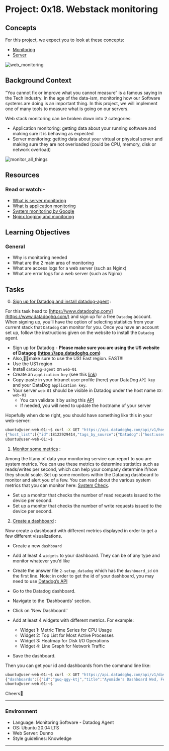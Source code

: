 # Project: 0x18. Webstack monitoring

## Concepts

For this project, we expect you to look at these concepts:

- [Monitoring](./concepts/monitoring.md)
- [Server](./concepts/server.md)

![web_monitoring](https://s3.amazonaws.com/intranet-projects-files/holbertonschool-sysadmin_devops/281/hb3pAsO.png)

## Background Context

“You cannot fix or improve what you cannot measure” is a famous saying in the Tech industry. In the age of the data-ism, monitoring how our Software systems are doing is an important thing. In this project, we will implement one of many tools to measure what is going on our servers.

Web stack monitoring can be broken down into 2 categories:

- Application monitoring: getting data about your running software and making sure it is behaving as expected
- Server monitoring: getting data about your virtual or physical server and making sure they are not overloaded (could be CPU, memory, disk or network overload)

![monitor_all_things](https://s3.amazonaws.com/intranet-projects-files/holbertonschool-sysadmin_devops/281/ktCXnhE.jpg)

## Resources

### Read or watch:-

- [What is server monitoring](https://www.sumologic.com/glossary/server-monitoring/)
- [What is application monitoring](https://en.wikipedia.org/wiki/Application_performance_management)
- [System monitoring by Google](https://sre.google/sre-book/monitoring-distributed-systems/)
- [Nginx logging and monitoring](https://docs.nginx.com/nginx/admin-guide/monitoring/logging/)

## Learning Objectives

### General

- Why is monitoring needed
- What are the 2 main area of monitoring
- What are access logs for a web server (such as Nginx)
- What are error logs for a web server (such as Nginx)

## Tasks

0. [Sign up for Datadog and install datadog-agent](./README.md) :

For this task head to [https://www.datadoghq.com/](https://www.datadoghq.com/) and sign up for a free `Datadog` account. When signing up, you’ll have the option of selecting statistics from your current stack that `Datadog` can monitor for you. Once you have an account set up, follow the instructions given on the website to install the `Datadog` agent.

- Sign up for Datadog - **Please make sure you are using the US website of Datagog (https://app.datadoghq.com)**
- Also,🙏🏽make sure to use the US1 East region. EAST!!!
- Use the US1 region
- Install `datadog-agent` on `web-01`
- Create an `application key` (see this [link](https://docs.datadoghq.com/account_management/api-app-keys/))
- Copy-paste in your Intranet user profile (here) your DataDog `API key` and your DataDog `application key`.
- Your server `web-01` should be visible in Datadog under the host name `XX-web-01`
  - You can validate it by using this [API](https://docs.datadoghq.com/api/latest/hosts/)
  - If needed, you will need to update the hostname of your server

Hopefully when done right, you should have something like this in your web-server:

```sh
ubuntu@user-web-01:~$ curl -X GET "https://api.datadoghq.com/api/v1/hosts" -H "Accept: application/json" -H "DD-API-KEY: <your-API-key>" -H "DD-APPLICATION-KEY: <your-APPLICATION-key>"
{"host_list":[{"id":18122929414,"tags_by_source":{"Datadog":["host:user-web-01"]},"aliases":["user-web-01","i-0cc3581601e807d22","ip-10-247-111-99.ec2.internal"],"apps":["agent","ntp"],"sources":["agent"],"name":"user-web-01","host_name":"user-web-01","aws_id":"i-0cc3581601e807d22","up":true,"last_reported_time":1707945544,"is_muted":false,"mute_timeout":null,"meta":{"cpuCores":1,"pythonV":"3.9.18","agent_flavor":"agent","agent_version":"7.50.3","install_method":{"installer_version":"install_script-1.26.0","tool":"install_script","tool_version":"install_script_agent7"},"socket-hostname":"user-web-01","gohai":"{\"cpu\":{\"cache_size\":\"30720 KB\",\"cpu_cores\":\"1\",\"cpu_logical_processors\":\"1\",\"family\":\"6\",\"mhz\":\"2399.801\",\"model\":\"63\",\"model_name\":\"Intel(R) Xeon(R) CPU E5-2676 v3 @ 2.40GHz\",\"stepping\":\"2\",\"vendor_id\":\"GenuineIntel\"},\"filesystem\":[{\"kb_size\":\"97704\",\"mounted_on\":\"/run\",\"name\":\"tmpfs\"},{\"kb_size\":\"5120\",\"mounted_on\":\"/run/lock\",\"name\":\"tmpfs\"},{\"kb_size\":\"488520\",\"mounted_on\":\"/sys/fs/cgroup\",\"name\":\"tmpfs\"},{\"kb_size\":\"106858\",\"mounted_on\":\"/boot/efi\",\"name\":\"/dev/xvda15\"},{\"kb_size\":\"97704\",\"mounted_on\":\"/run/user/1000\",\"name\":\"tmpfs\"},{\"kb_size\":\"20134592\",\"mounted_on\":\"/\",\"name\":\"/dev/root\"},{\"kb_size\":\"488520\",\"mounted_on\":\"/dev/shm\",\"name\":\"tmpfs\"}],\"memory\":{\"swap_total\":\"0kB\",\"total\":\"1000488960\"},\"network\":{\"interfaces\":[{\"ipv4\":[\"10.247.111.99\"],\"ipv4-network\":\"10.247.0.0/16\",\"ipv6\":[\"fe80::45c:d9ff:fe1f:f367\"],\"ipv6-network\":\"fe80::/64\",\"macaddress\":\"06:5c:d9:1f:f3:67\",\"name\":\"eth0\"}],\"ipaddress\":\"10.247.111.99\",\"ipaddressv6\":\"fe80::45c:d9ff:fe1f:f367\",\"macaddress\":\"06:5c:d9:1f:f3:67\"},\"platform\":{\"GOOARCH\":\"amd64\",\"GOOS\":\"linux\",\"goV\":\"1.20.12\",\"hardware_platform\":\"x86_64\",\"hostname\":\"user-web-01\",\"kernel_name\":\"Linux\",\"kernel_release\":\"5.15.0-1051-aws\",\"kernel_version\":\"#56~20.04.1-Ubuntu SMP Tue Nov 28 15:43:31 UTC 2023\",\"machine\":\"x86_64\",\"os\":\"GNU/Linux\",\"processor\":\"x86_64\"}}","nixV":["ubuntu","20.04",""],"fbsdV":["","",""],"logs_agent":{"auto_multi_line_detection_enabled":false,"transport":""},"platform":"linux","timezones":["UTC"],"socket-fqdn":"localhost","winV":["","",""],"processor":"Intel(R) Xeon(R) CPU E5-2676 v3 @ 2.40GHz","network":{"network-id":"vpc-0f51479a890b0bef7","public-ipv4":"100.26.11.61"},"machine":"amd64","agent_checks":[["disk","disk","disk:67cc0574430a16ba","OK","",""],["ntp","ntp","ntp:3c427a42a70bbf8","OK","",""],["network","network","network:4b0649b7e11f0772","OK","",""],["uptime","uptime","uptime","OK","",""],["io","io","io","OK","",""],["file_handle","file_handle","file_handle","OK","",""],["cpu","cpu","cpu","OK","",""],["memory","memory","memory","OK","",""],["load","load","load","OK","",""]],"macV":["","",""],"host_id":18122929414},"metrics":{"cpu":1.3630431,"iowait":0.7366424,"load":0.008444444}}],"total_returned":1,"total_matching":1,"exact_total_matching":true}
ubuntu@user-web-01:~$
```

1. [Monitor some metrics](./README.md) :

Among the litany of data your monitoring service can report to you are system metrics. You can use these metrics to determine statistics such as reads/writes per second, which can help your company determine if/how they should scale. Set up some monitors within the Datadog dashboard to monitor and alert you of a few. You can read about the various system metrics that you can monitor here: [System Check](https://docs.datadoghq.com/integrations/system/).

- Set up a monitor that checks the number of read requests issued to the device per second.
- Set up a monitor that checks the number of write requests issued to the device per second.

2. [Create a dashboard](./2-setup_datadog) :

Now create a dashboard with different metrics displayed in order to get a few different visualizations.

- Create a new `dashboard`
- Add at least 4 `widgets` to your dashboard. They can be of any type and monitor whatever you’d like
- Create the answer file `2-setup_datadog` which has the `dashboard_id` on the first line. Note: in order to get the id of your dashboard, you may need to use [Datadog’s API](https://docs.datadoghq.com/api/?lang=python#get-all-dashboards)

- Go to the Datadog dashboard.
- Navigate to the 'Dashboards' section.
- Click on 'New Dashboard.'
- Add at least 4 widgets with different metrics. For example:
  - Widget 1: Metric Time Series for CPU Usage 
  - Widget 2: Top List for Most Active Processes
  - Widget 3: Heatmap for Disk I/O Operations
  - Widget 4: Line Graph for Network Traffic

- Save the dashboard.

Then you can get your id and dashboards from the command line like:

```sh
ubuntu@user-web-01:~$ curl -X GET "https://api.datadoghq.com/api/v1/dashboard" -H "Accept: application/json" -H "DD-API-KEY: <YOUR_API_KEY>" -H "DD-APPLICATION-KEY: <YOUR_APPLICATION_KEY>"
{"dashboards":[{"id":"guq-qgy-ktj","title":"Ayomide's Dashboard Wed, Feb 14. 11:46pm","description":null,"layout_type":"ordered","url":"/dashboard/guq-qgy-ktj/ayomides-dashboard-wed-feb-14-1146pm","is_read_only":false,"created_at":"2024-02-14T22:47:20.653515+00:00","modified_at":"2024-02-14T22:50:24.573828+00:00","author_handle":"ayomidekay7@gmail.com","deleted_at":null}]}
ubuntu@user-web-01:~$
```

Cheers🥂

---

### Environment

- Language: Monitoring Software - Datadog Agent
- OS: Ubuntu 20.04 LTS
- Web Server: Dunno
- Style guidelines: Knowledge

---
